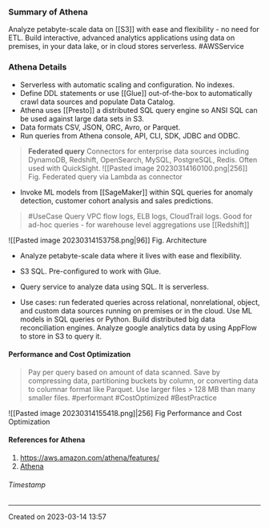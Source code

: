 ### Summary of Athena
Analyze petabyte-scale data on [[S3]] with ease and flexibility - no need for ETL. Build interactive, advanced analytics applications using data on premises, in your data lake, or in cloud stores serverless. #AWSService 

### Athena Details
- Serverless with automatic scaling and configuration. No indexes.
- Define DDL statements or use [[Glue]] out-of-the-box to automatically crawl data sources and populate Data Catalog.
- Athena uses [[Presto]] a distributed SQL query engine so ANSI SQL can be used against large data sets in S3.
- Data formats CSV, JSON, ORC, Avro, or Parquet.
- Run queries from Athena console, API, CLI, SDK, JDBC and ODBC.
>**Federated query**
> Connectors for enterprise data sources including DynamoDB, Redshift, OpenSearch, MySQL, PostgreSQL, Redis. Often used with QuickSight.
> ![[Pasted image 20230314160100.png|256]]
Fig. Federated query via Lambda as connector
- Invoke ML models from [[SageMaker]] within SQL queries for anomaly detection, customer cohort analysis and sales predictions.

> #UseCase Query VPC flow logs, ELB logs, CloudTrail logs. Good for ad-hoc queries - for warehouse level aggregations use [[Redshift]]

![[Pasted image 20230314153758.png|96]]
Fig. Architecture


* Analyze petabyte-scale data where it lives with ease and flexibility.

* S3 SQL. Pre-configured to work with Glue.

* Query service to analyze data using SQL. It is serverless.

* Use cases: run federated queries across relational, nonrelational, object, and custom data sources running on premises or in the cloud. Use ML models in SQL queries or Python. Build distributed big data reconciliation engines. Analyze google analytics data by using AppFlow to store in S3 to query it.
#### Performance and Cost Optimization
> Pay per query based on amount of data scanned. Save by compressing data, partitioning buckets by column, or converting data to columnar format like Parquet. Use larger files > 128 MB than many smaller files. #performant  #CostOptimized #BestPractice 

![[Pasted image 20230314155418.png]|256]
Fig Performance and Cost Optimization
#### References for Athena
1. https://aws.amazon.com/athena/features/
2. [Athena](https://aws.amazon.com/athena/) 
###### Timestamp
---
Created on 2023-03-14 13:57